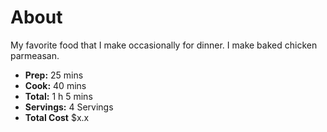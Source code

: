 # About

My favorite food that I make occasionally for dinner. I make baked chicken parmeasan.


- **Prep:** 25 mins
- **Cook:** 40 mins
- **Total:** 1 h 5 mins
- **Servings:** 4 Servings
- **Total Cost** $x.x
